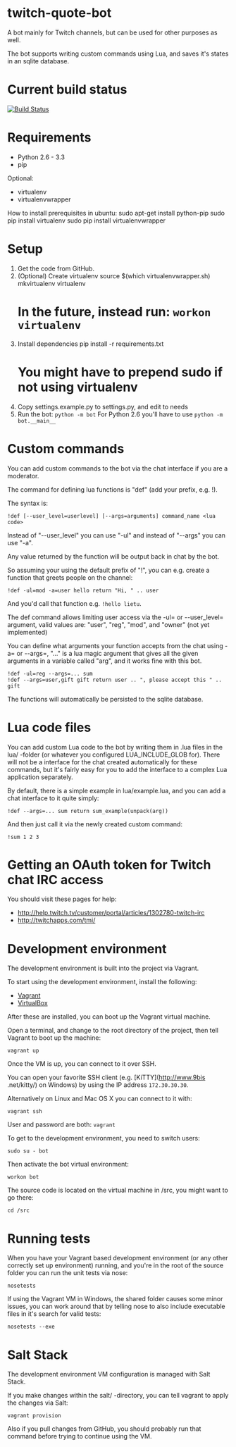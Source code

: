 twitch-quote-bot
================

A bot mainly for Twitch channels, but can be used for other purposes as well.
 
The bot supports writing custom commands using Lua, and saves it's states in
 an sqlite database.


Current build status
====================

[![Build Status](https://travis-ci.org/lietu/twitch-quote-bot.svg?branch=master)](https://travis-ci.org/lietu/twitch-quote-bot)


Requirements
============
* Python 2.6 - 3.3
* pip

Optional:
* virtualenv
* virtualenvwrapper

How to install prerequisites in ubuntu:
    sudo apt-get install python-pip
    sudo pip install virtualenv
    sudo pip install virtualenvwrapper


Setup
=====

 1. Get the code from GitHub.
 1. (Optional) Create virtualenv
    source $(which virtualenvwrapper.sh)
    mkvirtualenv virtualenv
    # In the future, instead run: ```workon virtualenv```
 1. Install dependencies
    pip install -r requirements.txt
    # You might have to prepend sudo if not using virtualenv
 1. Copy settings.example.py to settings.py, and edit to needs
 1. Run the bot: ```python -m bot```
    For Python 2.6 you'll have to use ```python -m bot.__main__```


Custom commands
===============

You can add custom commands to the bot via the chat interface if you are a 
moderator.

The command for defining lua functions is "def" (add your prefix, e.g. !).

The syntax is:
```
!def [--user_level=userlevel] [--args=arguments] command_name <lua code>
```

Instead of "--user_level" you can use "-ul" and instead of "--args" you can 
use "-a".

Any value returned by the function will be output back in chat by the bot.

So assuming your using the default prefix of "!", you can e.g. create a 
function that greets people on the channel:
```
!def -ul=mod -a=user hello return "Hi, " .. user
```

And you'd call that function e.g. ```!hello lietu```.

The def command allows limiting user access via the -ul= or --user_level= 
argument, valid values are: "user", "reg", "mod", and "owner" (not yet 
implemented)

You can define what arguments your function accepts from the chat using -a= or
 --args=, "..." is a lua magic argument that gives all the given arguments 
 in a variable called "arg", and it works fine with this bot.
  
```
!def -ul=reg --args=... sum 
!def --args=user,gift gift return user .. ", please accept this " .. gift
```

The functions will automatically be persisted to the sqlite database.


Lua code files
==============

You can add custom Lua code to the bot by writing them in .lua files in the 
lua/ -folder (or whatever you configured LUA_INCLUDE_GLOB for). There will 
not be a interface for the chat created automatically for these commands, 
but it's fairly easy for you to add the interface to a complex Lua 
application separately.

By default, there is a simple example in lua/example.lua, 
and you can add a chat interface to it quite simply:
```
!def --args=... sum return sum_example(unpack(arg))
```

And then just call it via the newly created custom command:
```
!sum 1 2 3
```


Getting an OAuth token for Twitch chat IRC access
=================================================

You should visit these pages for help:

 * http://help.twitch.tv/customer/portal/articles/1302780-twitch-irc
 * http://twitchapps.com/tmi/


Development environment
=======================

The development environment is built into the project via Vagrant.

To start using the development environment, install the following:

 * [Vagrant](https://www.vagrantup.com/)
 * [VirtualBox](https://www.virtualbox.org/)

After these are installed, you can boot up the Vagrant virtual machine.

Open a terminal, and change to the root directory of the project, 
then tell Vagrant to boot up the machine:

```
vagrant up
```

Once the VM is up, you can connect to it over SSH.

You can open your favorite SSH client (e.g. [KiTTY](http://www.9bis
.net/kitty/) on Windows) by using the IP address ```172.30.30.30```.

Alternatively on Linux and Mac OS X you can connect to it with:
```
vagrant ssh
```

User and password are both: ```vagrant```

To get to the development environment, you need to switch users:
```
sudo su - bot
```

Then activate the bot virtual environment:
```
workon bot
```

The source code is located on the virtual machine in /src, 
you might want to go there:
```
cd /src
```

Running tests
=============

When you have your Vagrant based development environment (or any other 
correctly set up environment) running, and you're in the root of the source 
folder you can run the unit tests via nose:
```
nosetests
```

If using the Vagrant VM in Windows, the shared folder causes some minor 
issues, you can work around that by telling nose to also include executable 
files in it's search for valid tests:
```
nosetests --exe
```


Salt Stack
==========

The development environment VM configuration is managed with Salt Stack.

If you make changes within the salt/ -directory, you can tell vagrant to 
apply the changes via Salt:
```
vagrant provision
```

Also if you pull changes from GitHub, you should probably run that command 
before trying to continue using the VM.
